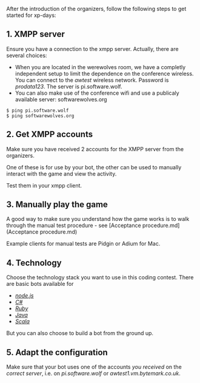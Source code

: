 After the introduction of the organizers, follow the following steps to get started for xp-days:

## 1. XMPP server

Ensure you have a connection to the xmpp server. Actually, there are several choices:
   * When you are located in the werewolves room, we have a completly independent setup to limit the dependence on the conference wireless. You can connect to the *awtest* wireless network. Password is *prodata123*. The server is pi.software.wolf. 
   * You can also make use of the conference wifi and use a publicaly available server: softwarewolves.org

    $ ping pi.software.wolf
    $ ping softwarewolves.org
  

## 2. Get XMPP accounts

  Make sure you have received 2 accounts for the XMPP server from the organizers. 
  
  One of these is for use by your bot, the other can be used to manually interact with the game and view the activity.
  
  Test them in your xmpp client.
   
## 3. Manually play the game   
A good way to make sure you understand how the game works is to walk through the manual test procedure - see [Acceptance procedure.md](Acceptance procedure.md)

Example clients for manual tests are Pidgin or Adium for Mac. 

## 4. Technology

Choose the technology stack you want to use in this coding contest. 
There are basic bots available for 
  * [*node.js*](https://github.com/JohanPeeters/softwarewolves-nodejs-player)
  * [*C#*](https://github.com/supernelis/softwarewolves-dotnet-player)
  * [*Ruby*](https://github.com/rwestgeest/sww)
  * [*Java*](https://github.com/supernelis/softwarewolves-java-player)
  * [*Scala*](https://github.com/JohanPeeters/basic-softwarewolves-Scala-bot.git)

  But you can also choose to build a bot from the ground up.
  
## 5. Adapt the configuration 

Make sure that your bot uses one of the accounts *you received* on the *correct server*, i.e. on *pi.software.wolf* or *awtest1.vm.bytemark.co.uk*.
